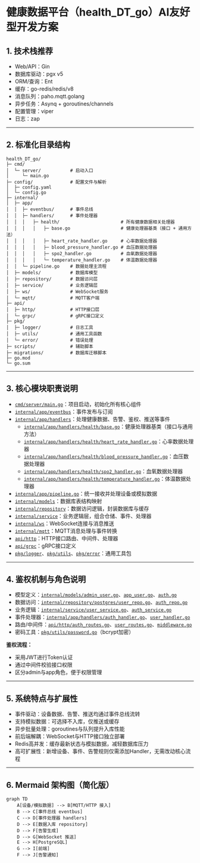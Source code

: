 # 健康数据平台（health_DT_go）AI友好型开发方案

## 1. 技术栈推荐

- Web/API：Gin
- 数据库驱动：pgx v5
- ORM/查询：Ent
- 缓存：go-redis/redis/v8
- 消息队列：paho.mqtt.golang
- 异步任务：Asynq + goroutines/channels
- 配置管理：viper
- 日志：zap

---

## 2. 标准化目录结构

```plaintext
health_DT_go/
├─ cmd/
│  └─ server/           # 启动入口
│     └─ main.go
├─ config/              # 配置文件与解析
│  ├─ config.yaml
│  └─ config.go
├─ internal/
│  ├─ app/
│  │  ├─ eventbus/      # 事件总线
│  │  ├─ handlers/      # 事件处理器
│  │  │   ├─ health/                       # 所有健康数据相关处理器
│  │  │   │   ├─ base.go                   # 健康处理器基类（接口 + 通用方法）
│  │  │   │   ├─ heart_rate_handler.go     # 心率数据处理器
│  │  │   │   ├─ blood_pressure_handler.go # 血压数据处理器
│  │  │   │   ├─ spo2_handler.go           # 血氧数据处理器
│  │  │   │   └─ temperature_handler.go    # 体温数据处理器
│  │  └─ pipeline.go    # 数据处理主流程
│  ├─ models/           # 数据库模型
│  ├─ repository/       # 数据访问层
│  ├─ service/          # 业务逻辑层
│  ├─ ws/               # WebSocket服务
│  └─ mqtt/             # MQTT客户端
├─ api/
│  ├─ http/             # HTTP接口层
│  └─ grpc/             # gRPC接口定义
├─ pkg/
│  ├─ logger/           # 日志工具
│  ├─ utils/            # 通用工具函数
│  └─ error/            # 错误处理
├─ scripts/             # 辅助脚本
├─ migrations/          # 数据库迁移脚本
├─ go.mod
└─ go.sum
```

---

## 3. 核心模块职责说明

- [`cmd/server/main.go`](cmd/server/main.go:1)：项目启动，初始化所有核心组件
- [`internal/app/eventbus`](internal/app/eventbus:1)：事件发布与订阅
- [`internal/app/handlers`](internal/app/handlers:1)：处理健康数据、告警、鉴权、推送等事件
  - [`internal/app/handlers/health/base.go`](internal/app/handlers/health/base.go:1)：健康处理器基类（接口与通用方法）
  - [`internal/app/handlers/health/heart_rate_handler.go`](internal/app/handlers/health/heart_rate_handler.go:1)：心率数据处理器
  - [`internal/app/handlers/health/blood_pressure_handler.go`](internal/app/handlers/health/blood_pressure_handler.go:1)：血压数据处理器
  - [`internal/app/handlers/health/spo2_handler.go`](internal/app/handlers/health/spo2_handler.go:1)：血氧数据处理器
  - [`internal/app/handlers/health/temperature_handler.go`](internal/app/handlers/health/temperature_handler.go:1)：体温数据处理器
- [`internal/app/pipeline.go`](internal/app/pipeline.go:1)：统一接收并处理设备或模拟数据
- [`internal/models`](internal/models:1)：数据库表结构映射
- [`internal/repository`](internal/repository:1)：数据访问逻辑，封装数据库与缓存
- [`internal/service`](internal/service:1)：业务逻辑层，组合仓储、事件、处理器
- [`internal/ws`](internal/ws:1)：WebSocket连接与消息推送
- [`internal/mqtt`](internal/mqtt:1)：MQTT消息处理与事件转换
- [`api/http`](api/http:1)：HTTP接口路由、中间件、处理器
- [`api/grpc`](api/grpc:1)：gRPC接口定义
- [`pkg/logger`](pkg/logger:1)、[`pkg/utils`](pkg/utils:1)、[`pkg/error`](pkg/error:1)：通用工具包

---

## 4. 鉴权机制与角色说明

- 模型定义：[`internal/models/admin_user.go`](internal/models/admin_user.go:1)、[`app_user.go`](internal/models/app_user.go:1)、[`auth.go`](internal/models/auth.go:1)
- 数据访问：[`internal/repository/postgres/user_repo.go`](internal/repository/postgres/user_repo.go:1)、[`auth_repo.go`](internal/repository/postgres/auth_repo.go:1)
- 业务逻辑：[`internal/service/user_service.go`](internal/service/user_service.go:1)、[`auth_service.go`](internal/service/auth_service.go:1)
- 事件处理器：[`internal/app/handlers/auth_handler.go`](internal/app/handlers/auth_handler.go:1)、[`user_handler.go`](internal/app/handlers/user_handler.go:1)
- 路由/中间件：[`api/http/auth_routes.go`](api/http/auth_routes.go:1)、[`user_routes.go`](api/http/user_routes.go:1)、[`middleware.go`](api/http/middleware.go:1)
- 密码工具：[`pkg/utils/password.go`](pkg/utils/password.go:1)（bcrypt加密）

**鉴权流程：**
- 采用JWT进行Token认证
- 通过中间件校验接口权限
- 区分admin与app角色，便于权限管理

---

## 5. 系统特点与扩展性

- 事件驱动：设备数据、告警、推送均通过事件总线流转
- 支持模拟数据：可选择不入库，仅推送或缓存
- 异步批量处理：goroutines与队列提升入库性能
- 前后端解耦：WebSocket与HTTP接口独立部署
- Redis高并发：缓存最新状态与模拟数据，减轻数据库压力
- 高可扩展性：新增设备、事件、告警规则仅需添加Handler，无需改动核心流程

---

## 6. Mermaid 架构图（简化版）

```mermaid
graph TD
    A[设备/模拟数据] --> B[MQTT/HTTP 接入]
    B --> C[事件总线 eventbus]
    C --> D[事件处理器 handlers]
    D --> E[数据入库 repository]
    D --> F[告警生成]
    D --> G[WebSocket 推送]
    E --> H[PostgreSQL]
    G --> I[前端]
    F --> J[告警通知]
```
